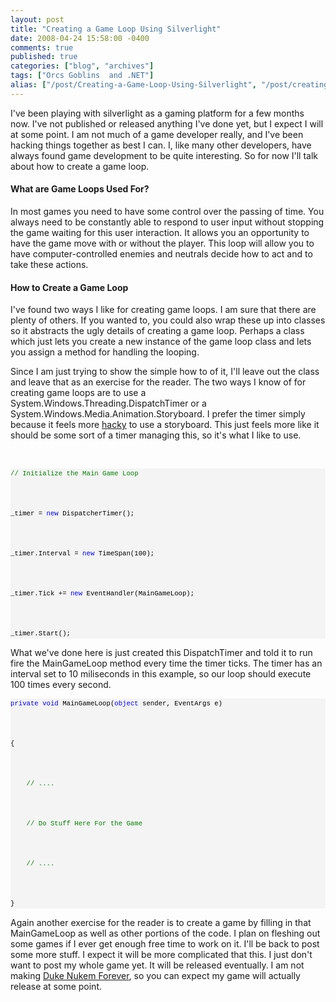```yaml
---
layout: post
title: "Creating a Game Loop Using Silverlight"
date: 2008-04-24 15:58:00 -0400
comments: true
published: true
categories: ["blog", "archives"]
tags: ["Orcs Goblins  and .NET"]
alias: ["/post/Creating-a-Game-Loop-Using-Silverlight", "/post/creating-a-game-loop-using-silverlight"]
---
```

<!-- more -->

<p>I've been playing with silverlight as a gaming platform for a few months now. I've not published or released anything I've done yet, but I expect I will at some point. I am not much of a game developer really, and I've been hacking things together as best I can. I, like many other developers, have always found game development to be quite interesting. So for now I'll talk about how to create a game loop.</p>
<h4>What are Game Loops Used For?</h4>
<p>In most games you need to have some control over the passing of time. You always need to be constantly able to respond to user input without stopping the game waiting for this user interaction. It allows you an opportunity to have the game move with or without the player. This loop will allow you to have computer-controlled enemies and neutrals decide how to act and to take these actions.</p>
<h4>How to Create a Game Loop</h4>
<p>I've found two ways I like for creating game loops. I am sure that there are plenty of others. If you wanted to, you could also wrap these up into classes so it abstracts the ugly details of creating a game loop. Perhaps a class which just lets you create a new instance of the game loop class and lets you assign a method for handling the looping.</p>
<p>Since I am just trying to show the simple how to of it, I'll leave out the class and leave that as an exercise for the reader. The two ways I know of for creating game loops are to use a System.Windows.Threading.DispatchTimer or a System.Windows.Media.Animation.Storyboard. I prefer the timer simply because it feels more <a href="http://en.wikipedia.org/wiki/Hack_%28technology%29" target="_blank">hacky</a> to use a storyboard. This just feels more like it should be some sort of a timer managing this, so it's what I like to use.</p>
<p>&nbsp;</p>
<div>
<pre style="border-style: none; margin: 0em; padding: 0px; overflow: visible; font-size: 8pt; width: 100%; color: black; line-height: 12pt; font-family: consolas,'Courier New',courier,monospace; background-color: #f4f4f4;"><span style="color:#008000;">// Initialize the Main Game Loop</span><br />
<br />
_timer = <span style="color:#0000ff;">new</span> DispatcherTimer();<br />
<br />
_timer.Interval = <span style="color:#0000ff;">new</span> TimeSpan(100);<br />
<br />
_timer.Tick += <span style="color:#0000ff;">new</span> EventHandler(MainGameLoop);<br />
<br />
_timer.Start();</pre>
</div>
<p>What we've done here is just created this DispatchTimer and told it to run fire the MainGameLoop method every time the timer ticks. The timer has an interval set to 10 miliseconds in this example, so our loop should execute 100 times every second.</p>
<div>
<pre style="border-style: none; margin: 0em; padding: 0px; overflow: visible; font-size: 8pt; width: 100%; color: black; line-height: 12pt; font-family: consolas,'Courier New',courier,monospace; background-color: #f4f4f4;"><span style="color:#0000ff;">private</span> <span style="color:#0000ff;">void</span> MainGameLoop(<span style="color:#0000ff;">object</span> sender, EventArgs e)<br />
<br />
{<br />
<br />
    <span style="color:#008000;">// ....</span><br />
<br />
    <span style="color:#008000;">// Do Stuff Here For the Game</span><br />
<br />
    <span style="color:#008000;">// ....</span><br />
<br />
}</pre>
</div>
<p>Again another exercise for the reader is to create a game by filling in that MainGameLoop as well as other portions of the code. I plan on fleshing out some games if I ever get enough free time to work on it. I'll be back to post some more stuff. I expect it will be more complicated that this. I just don't want to post my whole game yet. It will be released eventually. I am not making <a href="http://en.wikipedia.org/wiki/Duke_Nukem_Forever" target="_blank">Duke Nukem Forever</a>, so you can expect my game will actually release at some point.</p>
